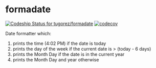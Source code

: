 # formadate
[ ![Codeship Status for tugorez/formadate](https://app.codeship.com/projects/aa664aa0-ea66-0134-d7cf-0e4301b0d4b6/status?branch=master)](https://app.codeship.com/projects/207739)
[![codecov](https://codecov.io/gh/tugorez/formadate/branch/master/graph/badge.svg)](https://codecov.io/gh/tugorez/formadate)

Date formatter which:
  1. prints the time (4:02 PM) if the date is today
  2. prints the day of the week if the current date is > (today - 6 days)
  3. prints the Month Day if the date is in the current year
  4. prints the Month Day and year otherwise
